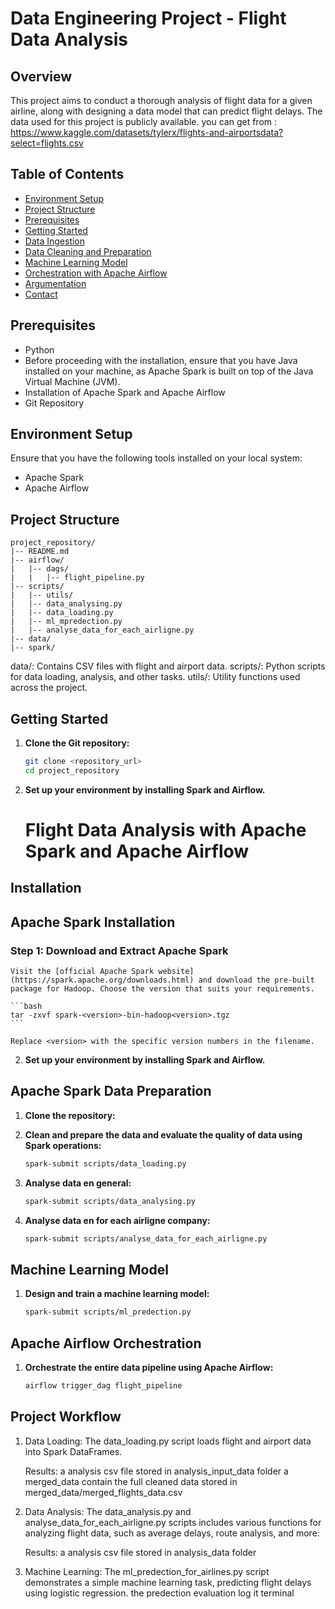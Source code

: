 # Data Engineering Project - Flight Data Analysis

## Overview

This project aims to conduct a thorough analysis of flight data for a given airline, along with designing a data model that can predict flight delays. The data used for this project is publicly available. you can get from : https://www.kaggle.com/datasets/tylerx/flights-and-airportsdata?select=flights.csv



## Table of Contents

- [Environment Setup](#environment-setup)
- [Project Structure](#project-structure)
- [Prerequisites](#prerequisites)
- [Getting Started](#getting-started)
- [Data Ingestion](#data-ingestion)
- [Data Cleaning and Preparation](#data-cleaning-and-preparation)
- [Machine Learning Model](#machine-learning-model)
- [Orchestration with Apache Airflow](#orchestration-with-apache-airflow)
- [Argumentation](#argumentation)
- [Contact](#contact)


## Prerequisites


- Python 
- Before proceeding with the installation, ensure that you have Java installed on your machine, as Apache Spark is built on top of the Java Virtual      Machine (JVM).
- Installation of Apache Spark and Apache Airflow
- Git Repository

## Environment Setup

Ensure that you have the following tools installed on your local system:

- Apache Spark
- Apache Airflow

## Project Structure

```plaintext
project_repository/
|-- README.md
|-- airflow/
|   |-- dags/
|   |   |-- flight_pipeline.py
|-- scripts/
|   |-- utils/
|   |-- data_analysing.py
|   |-- data_loading.py
|   |-- ml_mpredection.py
|   |-- analyse_data_for_each_airligne.py
|-- data/
|-- spark/
```


data/: Contains CSV files with flight and airport data.
scripts/: Python scripts for data loading, analysis, and other tasks.
utils/: Utility functions used across the project.



## Getting Started

1. **Clone the Git repository:**

   ```bash
   git clone <repository_url>
   cd project_repository
   ```

2. **Set up your environment by installing Spark and Airflow.**
   # Flight Data Analysis with Apache Spark and Apache Airflow

## Installation




## Apache Spark Installation

  ### Step 1: Download and Extract Apache Spark

    Visit the [official Apache Spark website](https://spark.apache.org/downloads.html) and download the pre-built package for Hadoop. Choose the version that suits your requirements.

    ```bash
    tar -zxvf spark-<version>-bin-hadoop<version>.tgz
    ```

    Replace <version> with the specific version numbers in the filename.

2. **Set up your environment by installing Spark and Airflow.**


## Apache Spark Data Preparation

1. **Clone the repository:**

 
2. **Clean and prepare the data and evaluate the quality of data using Spark operations:**

   ```bash
   spark-submit scripts/data_loading.py
   ```

3. **Analyse data en general:**

   ```bash
   spark-submit scripts/data_analysing.py
   ```

4. **Analyse data en for each airligne company:**

   ```bash
   spark-submit scripts/analyse_data_for_each_airligne.py
   ```


## Machine Learning Model

1. **Design and train a machine learning model:**

   ```bash
   spark-submit scripts/ml_predection.py
   ```


## Apache Airflow Orchestration

1. **Orchestrate the entire data pipeline using Apache Airflow:**

   ```bash
   airflow trigger_dag flight_pipeline
   ```

##  Project Workflow

  1.  Data Loading: The data_loading.py script loads flight and airport data into Spark DataFrames.
     
      Results: a analysis csv file stored in analysis_input_data  folder
               a merged_data contain the full cleaned data stored in merged_data/merged_flights_data.csv

  2. Data Analysis: The data_analysis.py and analyse_data_for_each_airligne.py scripts includes various functions for analyzing flight data, such as average delays, route analysis, and more:

        Results: a analysis csv file stored in analysis_data  folder

  3. Machine Learning: The ml_predection_for_airlines.py script demonstrates a simple machine learning task, predicting flight delays using logistic regression.
      the predection evaluation log it terminal


  
